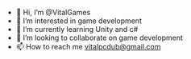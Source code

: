- 👋 Hi, I’m @VitalGames
- 👀 I’m interested in game development
- 🌱 I’m currently learning Unity and c#
- 💞️ I’m looking to collaborate on game development
- 📫 How to reach me vitalpcdub@gmail.com

<!---
VitalGames/VitalGames is a ✨ special ✨ repository because its `README.md` (this file) appears on your GitHub profile.
You can click the Preview link to take a look at your changes.
--->
